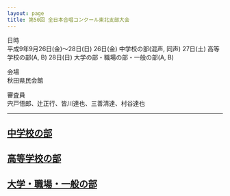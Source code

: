 ```yaml
---
layout: page
title: 第50回 全日本合唱コンクール東北支部大会
---
```

日時  
平成9年9月26日(金)〜28日(日)
26日(金) 中学校の部(混声, 同声)
27日(土) 高等学校の部(A, B)
28日(日) 大学の部・職場の部・一般の部(A, B)

会場  
秋田県民会館

審査員  
宍戸悟郎、辻正行、皆川達也、三善清達、村谷達也

------------------------------------------------------------------------

[中学校の部](tohoku-junior/)
--------------------------------------------------------------------

[高等学校の部](tohoku-senior/)
----------------------------------------------------------------------

[大学・職場・一般の部](tohoku-other/)
-----------------------------------------------------------------------------

